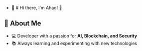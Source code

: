 - 👋 # Hi there, I'm Ahad! 👋

## 🚀 About Me
- 💻 Developer with a passion for **AI, Blockchain, and Security**
- 📚 Always learning and experimenting with new technologies

